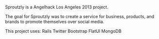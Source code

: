 Sproutzly is a Angelhack Los Angeles 2013 project.

The goal for Sproutzly was to create a service for business, products, and brands to promote themselves over social media.

This project uses:
Rails
Twitter Bootstrap
FlatUI
MongoDB